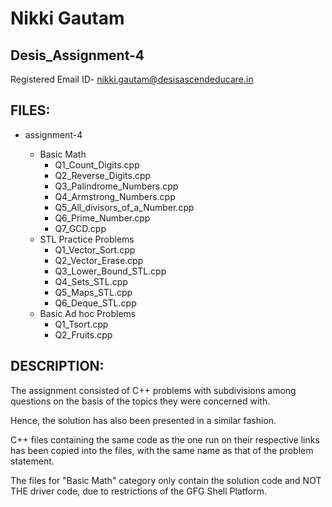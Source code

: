 # Nikki Gautam
## Desis_Assignment-4

Registered Email ID- nikki.gautam@desisascendeducare.in

## FILES:

- assignment-4
  
  - Basic Math
    - Q1_Count_Digits.cpp
    - Q2_Reverse_Digits.cpp
    - Q3_Palindrome_Numbers.cpp
    - Q4_Armstrong_Numbers.cpp
    - Q5_All_divisors_of_a_Number.cpp
    - Q6_Prime_Number.cpp
    - Q7_GCD.cpp
  - STL Practice Problems
    - Q1_Vector_Sort.cpp
    - Q2_Vector_Erase.cpp
    - Q3_Lower_Bound_STL.cpp
    - Q4_Sets_STL.cpp
    - Q5_Maps_STL.cpp
    - Q6_Deque_STL.cpp
  - Basic Ad hoc Problems
    - Q1_Tsort.cpp
    - Q2_Fruits.cpp 

## DESCRIPTION:

The assignment consisted of C++ problems with subdivisions among questions on the basis of the topics they were concerned with. 

Hence, the solution has also been presented in a similar fashion.

C++ files containing the same code as the one run on their respective links has been copied into the files, with the same name as that of the problem statement.

The files for "Basic Math" category only contain the solution code and NOT THE driver code, due to restrictions of the GFG Shell Platform. 
